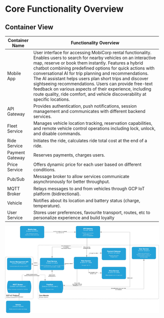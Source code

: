 # Core Functionality Overview



## Container View

| Container Name  | Functionality Overview                                                                                                                                                                                                                                                                                                                                                                                                                                                                                                                                               |
|-----------------|----------------------------------------------------------------------------------------------------------------------------------------------------------------------------------------------------------------------------------------------------------------------------------------------------------------------------------------------------------------------------------------------------------------------------------------------------------------------------------------------------------------------------------------------------------------------|
| Mobile App      | User interface for accessing MobiCorp rental functionality. Enables users to search for nearby vehicles on an interactive map, reserve or book them instantly. Features a hybrid chatbot combining predefined options for quick actions with conversational AI for trip planning and recommendations. The AI assistant helps users plan short trips and discover sightseeing recommendations. Users can provide free-text feedback on various aspects of their experience, including route quality, ride comfort, and vehicle discoverability at specific locations. |
| API Gateway     | Provides authentication, push notifications, session management and communicates with different backend services.                                                                                                                                                                                                                                                                                                                                                                                                                                                    |
| Fleet Service   | Manages vehicle location tracking, reservation capabilities, and remote vehicle control operations including lock, unlock, and disable commands.                                                                                                                                                                                                                                                                                                                                                                                                                     |
| Ride Service    | Initiates the ride, calculates ride total cost at the end of a ride.                                                                                                                                                                                                                                                                                                                                                                                                                                                                                                 |
| Payment Gateway | Reserves payments, charges users.                                                                                                                                                                                                                                                                                                                                                                                                                                                                                                                                    |
| Price Service   | Offers dynamic price for each user based on different conditions.                                                                                                                                                                                                                                                                                                                                                                                                                                                                                                    |
| Pub/Sub         | Message broker to allow services communicate asynchronously for better throughput.                                                                                                                                                                                                                                                                                                                                                                                                                                                                                   |
| MQTT Broker     | Relays messages to and from vehicles through GCP IoT platform (bidirectional).                                                                                                                                                                                                                                                                                                                                                                                                                                                                                       |
| Vehicle         | Notifies about its location and battery status (charge, temperature).                                                                                                                                                                                                                                                                                                                                                                                                                                                                                                |
| User Service    | Stores user preferences, favourite transport, routes, etc to personalize experience and build loyalty                                                                                                                                                                                                                                                                                                                                                                                                                                                                |

![Diagram](Core%20Containers.drawio.png)
